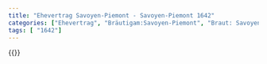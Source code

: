 ```yaml
---
title: "Ehevertrag Savoyen-Piemont - Savoyen-Piemont 1642"
categories: ["Ehevertrag", "Bräutigam:Savoyen-Piemont", "Braut: Savoyen-Piemont", "Eheschließung vollzogen?:Ja", "verschiedenkonfessionelle Ehe?:Nein", "Dynastie Bräutigam:Savoyen", "Akteur Bräutigam:Savoyen", "Akteur Braut:Bourbon (Frankreich)", "Textbezug?:ja", "Ständisch?:nein", "Ratifikation?:nein", "Sonstiges?:ja", "Bräutigam:Savoyen-Piemont", "Braut: Savoyen-Piemont"]
tags: [ "1642"]
---
```

<!--more-->
{{<v161>}}